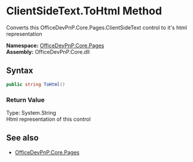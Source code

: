 # ClientSideText.ToHtml Method  
 Converts this OfficeDevPnP.Core.Pages.ClientSideText control to it's html representation   

**Namespace:** [OfficeDevPnP.Core.Pages](OfficeDevPnP.Core.Pages.md)  
**Assembly:** OfficeDevPnP.Core.dll  
## Syntax
```C#
public string ToHtml()
```
### Return Value
Type: System.String  
Html representation of this  control

## See also
- [OfficeDevPnP.Core.Pages](OfficeDevPnP.Core.Pages.md)
